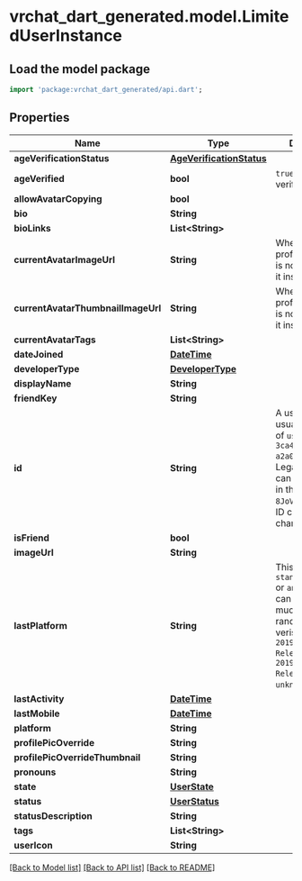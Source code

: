 # vrchat_dart_generated.model.LimitedUserInstance

## Load the model package
```dart
import 'package:vrchat_dart_generated/api.dart';
```

## Properties
Name | Type | Description | Notes
------------ | ------------- | ------------- | -------------
**ageVerificationStatus** | [**AgeVerificationStatus**](AgeVerificationStatus.md) |  | 
**ageVerified** | **bool** | `true` if, user is age verified (not 18+). | 
**allowAvatarCopying** | **bool** |  | 
**bio** | **String** |  | [optional] 
**bioLinks** | **List&lt;String&gt;** |   | [optional] 
**currentAvatarImageUrl** | **String** | When profilePicOverride is not empty, use it instead. | 
**currentAvatarThumbnailImageUrl** | **String** | When profilePicOverride is not empty, use it instead. | 
**currentAvatarTags** | **List&lt;String&gt;** |  | 
**dateJoined** | [**DateTime**](DateTime.md) |  | 
**developerType** | [**DeveloperType**](DeveloperType.md) |  | 
**displayName** | **String** |  | 
**friendKey** | **String** |  | 
**id** | **String** | A users unique ID, usually in the form of `usr_c1644b5b-3ca4-45b4-97c6-a2a0de70d469`. Legacy players can have old IDs in the form of `8JoV9XEdpo`. The ID can never be changed. | 
**isFriend** | **bool** |  | 
**imageUrl** | **String** |  | [optional] 
**lastPlatform** | **String** | This can be `standalonewindows` or `android`, but can also pretty much be any random Unity verison such as `2019.2.4-801-Release` or `2019.2.2-772-Release` or even `unknownplatform`. | 
**lastActivity** | [**DateTime**](DateTime.md) |  | 
**lastMobile** | [**DateTime**](DateTime.md) |  | 
**platform** | **String** |  | [optional] 
**profilePicOverride** | **String** |  | 
**profilePicOverrideThumbnail** | **String** |  | 
**pronouns** | **String** |  | 
**state** | [**UserState**](UserState.md) |  | 
**status** | [**UserStatus**](UserStatus.md) |  | 
**statusDescription** | **String** |  | 
**tags** | **List&lt;String&gt;** |  | 
**userIcon** | **String** |  | 

[[Back to Model list]](../README.md#documentation-for-models) [[Back to API list]](../README.md#documentation-for-api-endpoints) [[Back to README]](../README.md)


